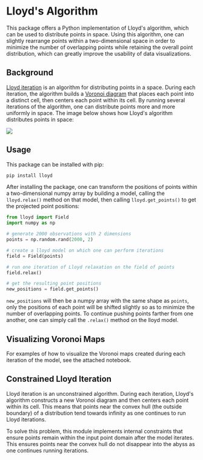 # Lloyd's Algorithm

This package offers a Python implementation of Lloyd's algorithm, which can be used to distribute points in space. Using this algorithm, one can slightly rearrange points within a two-dimensional space in order to minimize the number of overlapping points while retaining the overall point distribution, which can greatly improve the usability of data visualizations.

## Background

[Lloyd iteration](https://en.wikipedia.org/wiki/Lloyd%27s_algorithm) is an algorithm for distributing points in a space. During each iteration, the algorithm builds a <a href='https://en.wikipedia.org/wiki/Voronoi_diagram'>Voronoi diagram</a> that places each point into a distinct cell, then centers each point within its cell. By running several iterations of the algorithm, one can distribute points more and more uniformly in space. The image below shows how Lloyd's algorithm distributes points in space:

<img src='plots/introduction.gif'>

## Usage

This package can be installed with pip:

```bash
pip install lloyd
```

After installing the package, one can transform the positions of points within a two-dimensional numpy array by building a model, calling the `lloyd.relax()` method on that model, then calling `lloyd.get_points()` to get the projected point positions:

```python
from lloyd import Field
import numpy as np

# generate 2000 observations with 2 dimensions
points = np.random.rand(2000, 2)

# create a lloyd model on which one can perform iterations
field = Field(points)

# run one iteration of Lloyd relaxation on the field of points
field.relax()

# get the resulting point positions
new_positions = field.get_points()
```

`new_positions` will then be a numpy array with the same shape as `points`, only the positions of each point will be shifted slightly so as to minimize the number of overlapping points. To continue pushing points farther from one another, one can simply call the `.relax()` method on the lloyd model.

## Visualizing Voronoi Maps

For examples of how to visualize the Voronoi maps created during each iteration of the model, see the attached notebook.

## Constrained Lloyd Iteration

Lloyd iteration is an unconstrained algorithm. During each iteration, Lloyd's algorithm constructs a new Voronoi diagram and then centers each point within its cell. This means that points near the convex hull (the outside boundary) of a distribution tend towards infinity as one continues to run Lloyd iterations.

To solve this problem, this module implements internal constraints that ensure points remain within the input point domain after the model iterates. This ensures points near the convex hull do not disappear into the abyss as one continues running iterations.